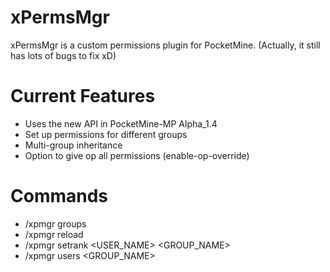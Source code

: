 xPermsMgr
=========

xPermsMgr is a custom permissions plugin for PocketMine. (Actually, it still has lots of bugs to fix xD)

Current Features
================

- Uses the new API in PocketMine-MP Alpha_1.4
- Set up permissions for different groups
- Multi-group inheritance
- Option to give op all permissions (enable-op-override)


Commands
========

- /xpmgr groups
- /xpmgr reload
- /xpmgr setrank <USER_NAME> <GROUP_NAME>
- /xpmgr users <GROUP_NAME>

